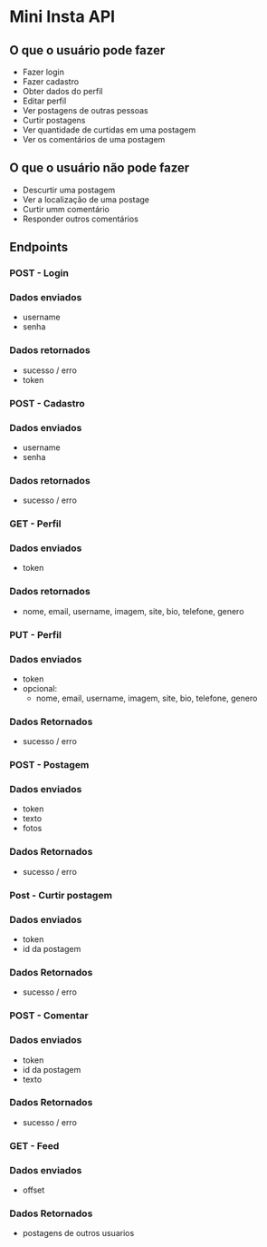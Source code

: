 # Mini Insta API

## O que o usuário pode fazer

- Fazer login
- Fazer cadastro
- Obter dados do perfil
- Editar perfil
- Ver postagens de outras pessoas
- Curtir postagens
- Ver quantidade de curtidas em uma postagem
- Ver os comentários de uma postagem

## O que o usuário não pode fazer

- Descurtir uma postagem
- Ver a localização de uma postage
- Curtir umm comentário
- Responder outros comentários

## Endpoints 

### POST - Login

### Dados enviados
- username
- senha

### Dados retornados
- sucesso / erro
- token

### POST - Cadastro

### Dados enviados
- username
- senha

### Dados retornados
- sucesso / erro

### GET - Perfil 

### Dados enviados 
- token 

### Dados retornados
- nome, email, username, imagem, site, bio, telefone, genero

### PUT - Perfil

### Dados enviados
- token
- opcional: 
    - nome, email, username, imagem, site, bio, telefone, genero

### Dados Retornados
- sucesso / erro

### POST - Postagem

### Dados enviados
- token
- texto
- fotos

### Dados Retornados
- sucesso / erro

### Post - Curtir postagem 

### Dados enviados
- token
- id da postagem

### Dados Retornados
- sucesso / erro

### POST - Comentar 

### Dados enviados
- token
- id da postagem
- texto

### Dados Retornados
- sucesso / erro

### GET - Feed

### Dados enviados
- offset

### Dados Retornados
- postagens de outros usuarios